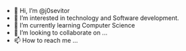 - 👋 Hi, I’m @j0sevitor
- 👀 I’m interested in technology and Software development.
- 🌱 I’m currently learning Computer Science 
- 💞️ I’m looking to collaborate on ...
- 📫 How to reach me ...

<!---
0josevitor/0josevitor is a ✨ special ✨ repository because its `README.md` (this file) appears on your GitHub profile.
You can click the Preview link to take a look at your changes.
--->
